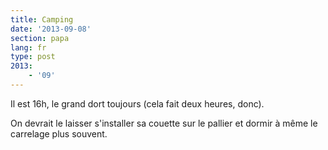 ```yaml
---
title: Camping
date: '2013-09-08'
section: papa
lang: fr
type: post
2013:
    - '09'
---
```


Il est 16h, le grand dort toujours (cela fait deux heures, donc).

On devrait le laisser s'installer sa couette sur le pallier et dormir à même le carrelage plus souvent.
